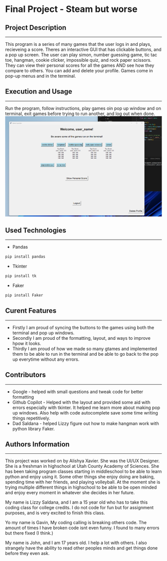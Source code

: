 # Final Project - Steam but worse

## Project Description
---
This program is a series of many games that the user logs in and plays, recieveing a score. Theres an interactive GUI that has clickable buttons, and a pop up screen. The user can play simon, number guessing game, tic tac toe, hangman, cookie clicker, impossible quiz, and rock paper scissors. They can view their personal scores for all the games AND see how they compare to others. You can add and delete your profile. Games come in pop-up menus and in the terminal.

## Execution and Usage
---
Run the program, follow instructions, play games oin pop up window and on terminal, exit games before trying to run another, and log out when done.
![image](https://github.com/UCAS-John/mini-phone/blob/main/images/image.png)  

## Used Technologies
---
+ Pandas
```sh
pip install pandas
```
+ Tkinter
```sh
pip install tk
```
+ Faker 
```sh
pip install Faker
```

## Curent Features
---
+ Firstly I am proud of syncing the buttons to the games using both the terminal and pop up windows.
+ Secondly I am proud of the formatting, layout, and ways to improve hpow it looks. 
+ Thirdly I am proud of how we made so many gtames and implemented them to be able to run in the terminal and be able to go back to the pop up everytime without any errors.

## Contributors
---
+ Google - helped with small questions and tweak code for better formatting
+ Github Copilot - Helped with the layout and provided some aid with errors especially with tkinter. It helped me learn more about making pop up windows. Also help with code autocomplete save some time writing things repetitively.
+ Dad Saldana - helped Lizzy figure out how to make hangman work with python library Faker. 

## Authors Information
---

This project was worked on by Alishya Xavier. She was the UI/UX Designer. She is a freshman in highschool at Utah County Academy of Sciences. She has been taking program classes starting in middleschool to be able to learn python and enjoy using it. Some other things she enjoy doing are baking, spending time with her friends, and playing volleyball. At the moment she is trying multiple different things in highschool to be able to be open minded and enjoy every moment in whatever she decides in her future. 

My name is Lizzy Saldana, and I am a 15 year old who has to take this coding class for college credits. I do not code for fun but for assignment purposes, and is very excited to finish this class.

Yo my name is Gavin, My coding calling is breaking others code. The amount of times I have broken code isnt even funny. I found to many errors but there fixed (I think.)

My name is John, and I am 17 years old. I help a lot with others. I also strangely have the ability to read other peoples minds and get things done before they even ask.
